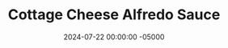 ---
layout: post
title:  "Cottage Cheese Alfredo Sauce"
date:   2024-07-22 00:00:00 -05000
categories: 
- Recipes
- Savory Sauces
permalink: /recipes/cottage-cheese-alfredo
image: /assets/Food/Savory Sauces/Alfredo/alfredo-container.jpg
ing: alfredo-ing
facts: alfredo-facts
section1: 
start2: 
section2: 
start3: 
section3: 
start4: 
section4: 
start5: 
section5: 
Prep: 5
Rest: 
Cook: 
Source1: https://theproteinchef.co/cottage-cheese-alfredo-recipe/#recipe
Source2: 
whisk: https://s.samsungfood.com/DNeaZ
tags: 
- alfredo
- chicken alfredo
- pasta
- spaghetti squash
- cream
- butter
- cheese
- parmesean cheese
- cottage cheese
- nonfat cottage cheese
- greek yogurt
- plain nonfat greek yogurt
- italian
- black pepper
- pepper
- basil
- oregano
- thyme
- garlic
- milk
- skim milk
Description: This alfredo sauce is high in protein, tastes great over pasta or <a href="/recipes/spaghetti-squash">spaghetti squash</a> (like I did with my <a href="/recipes/vegan-mac-and-cheese">'Mac' and 'Cheese'</a> and <a href="/recipes/avocado-pesto">Avocado Pesto</a>), and much lower in fat than traditional. Instead of butter and cream, here I'm utilizing cottage cheese (or Greek yogurt) for a delicious and creamy sauce that's much lighter than a standard alfredo
Instructions: 
- In a food processor, blend together all ingredients until smooth. Serve over pasta (1 lb box) or spaghetti squash (~4 lb squash), or use as a salad dressing<br><br>
- <center><img src="/assets/Food/Savory Sauces/Alfredo/alfredo-unblended.jpg" alt="" class="instruction-image"></center>
---